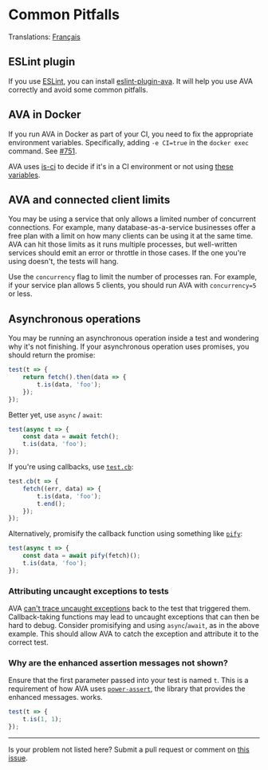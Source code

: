 # Common Pitfalls

Translations: [Français](https://github.com/avajs/ava-docs/blob/master/fr_FR/docs/common-pitfalls.md)

## ESLint plugin

If you use [ESLint](http://eslint.org/), you can install [eslint-plugin-ava](https://github.com/avajs/eslint-plugin-ava). It will help you use AVA correctly and avoid some common pitfalls.

## AVA in Docker

If you run AVA in Docker as part of your CI, you need to fix the appropriate environment variables. Specifically, adding `-e CI=true` in the `docker exec` command. See [#751](https://github.com/avajs/ava/issues/751).

AVA uses [is-ci](https://github.com/watson/is-ci) to decide if it's in a CI environment or not using [these variables](https://github.com/watson/is-ci/blob/master/index.js).

## AVA and connected client limits

You may be using a service that only allows a limited number of concurrent connections. For example, many database-as-a-service businesses offer a free plan with a limit on how many clients can be using it at the same time. AVA can hit those limits as it runs multiple processes, but well-written services should emit an error or throttle in those cases. If the one you're using doesn't, the tests will hang.

Use the `concurrency` flag to limit the number of processes ran. For example, if your service plan allows 5 clients, you should run AVA with `concurrency=5` or less.

## Asynchronous operations

You may be running an asynchronous operation inside a test and wondering why it's not finishing. If your asynchronous operation uses promises, you should return the promise:

```js
test(t => {
	return fetch().then(data => {
		t.is(data, 'foo');
	});
});
```

Better yet, use `async` / `await`:

```js
test(async t => {
	const data = await fetch();
	t.is(data, 'foo');
});
```

If you're using callbacks, use [`test.cb`](https://github.com/avajs/ava#callback-support):

```js
test.cb(t => {
	fetch((err, data) => {
		t.is(data, 'foo');
		t.end();
	});
});
```

Alternatively, promisify the callback function using something like [`pify`](https://github.com/sindresorhus/pify):

```js
test(async t => {
	const data = await pify(fetch)();
	t.is(data, 'foo');
});
```

### Attributing uncaught exceptions to tests

AVA [can't trace uncaught exceptions](https://github.com/avajs/ava/issues/214) back to the test that triggered them. Callback-taking functions may lead to uncaught exceptions that can then be hard to debug. Consider promisifying and using `async`/`await`, as in the above example. This should allow AVA to catch the exception and attribute it to the correct test.

### Why are the enhanced assertion messages not shown?
Ensure that the first parameter passed into your test is named `t`. This is a requirement of how AVA uses [`power-assert`](https://github.com/power-assert-js/power-assert), the library that provides the enhanced messages. works.

```js
test(t => {
	t.is(1, 1);
});
```

---

Is your problem not listed here? Submit a pull request or comment on [this issue](https://github.com/avajs/ava/issues/404).
